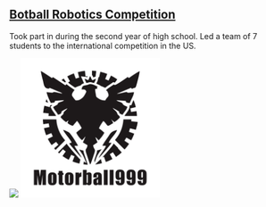 ## [Botball Robotics Competition](https://www.kipr.org/botball)
Took part in during the second year of high school. Led a team of 7 students to the international competition in the US.

<img src="images/image1.jpeg" width="500"> <img src="images/image2.jpeg" width="250">


